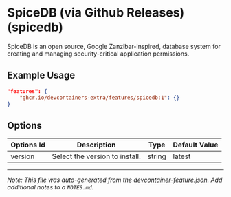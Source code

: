 
# SpiceDB (via Github Releases) (spicedb)

SpiceDB is an open source, Google Zanzibar-inspired, database system for creating and managing security-critical application permissions.

## Example Usage

```json
"features": {
    "ghcr.io/devcontainers-extra/features/spicedb:1": {}
}
```

## Options

| Options Id | Description | Type | Default Value |
|-----|-----|-----|-----|
| version | Select the version to install. | string | latest |



---

_Note: This file was auto-generated from the [devcontainer-feature.json](devcontainer-feature.json).  Add additional notes to a `NOTES.md`._
